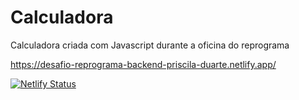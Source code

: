 # Calculadora
Calculadora criada com Javascript durante a oficina do reprograma

https://desafio-reprograma-backend-priscila-duarte.netlify.app/


[![Netlify Status](https://api.netlify.com/api/v1/badges/37c92d83-18ef-4d40-9a49-4a1cc02c7a5a/deploy-status)](https://app.netlify.com/sites/calculadora-horas-salario/deploys)
